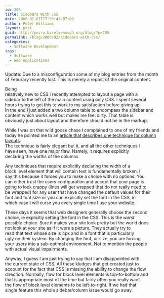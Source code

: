 ```yaml
---
id: 205
title: Sidebars With CSS
date: 2006-02-01T17:39:43-07:00
author: Peter Williams
layout: post
guid: http://pezra.barelyenough.org/blog/?p=205
permalink: /blog/2006/02/sidebars-with-css/
categories:
  - Software Development
tags:
  - Software
  - Web Applications
---
```

<p class='update'>
  Update: Due to a misconfiguration some of my blog entries from the month of Feburary recently lost. This is merely a repost of the original content.
</p>

Being  
relatively new to CSS I recently attempted to layout a page with a  
sidebar to the left of the main content using only CSS. I spent several  
hours trying to get this to work to my satisfaction before giving up.  
In the end I just added a two column table to encompass the sidebar and  
content which works well but makes me feel dirty. That table is  
obviously just about layout and therefore should not be in the markup.

While I was on that wild goose chase I complained to one of my friends and today he pointed me to an [article that describes one technique for column layouts](http://www.alistapart.com/articles/holygrail).  
The technique is fairly elegant but it, and all the other techniques I  
have seen, have one major flaw. Namely, it requires explicitly  
declaring the widths of the columns.

Any techniques that require explicitly declaring the width of a  
block level element that will contain text is fundamentally broken. I  
say this because it forces you to make a choice with no options. You  
can either trust the users configuration and accept that your page is  
going to look crappy (lines will get wrapped that do not really need to  
be wrapped) for any user that have changed the default values for their  
font and font size or you can explicitly set the font in the CSS, in  
which case I will curse you every single time I use your website.

These days it seems that web designers generally choose the second  
choice, ie explicitly setting the font in the CSS. This is the _worst_  
possible choice. Sure it makes your site look pretty but the world does  
not look at your site as if it were a picture. They actually try to  
read that text whose size is 4px and in a font that is particularly  
ugly on their system. By changing the font, or size, you are forcing  
your users into a sub-optimal environment. Not to mention the people  
with actual visual impairments.

Anyway, I guess I am just trying to say that I am disappointed with  
the current state of CSS. All these kludges that get created just to  
account for the fact that CSS is missing the ability to change the flow  
direction. Normally, flow for block level elements is top-to-bottom and  
that is appropriate most of the time but fairly often you really want  
the flow of block level elements to be left-to-right. If we had that  
single feature this whole sidebar/column issue would go away.